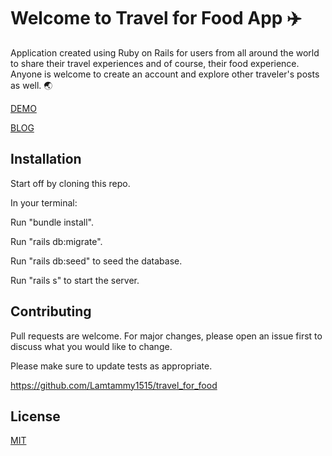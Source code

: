 
# Welcome to Travel for Food App ✈️
Application created using Ruby on Rails for users from all around the world to share their travel experiences and of course, their food experience. Anyone is welcome to create an account and explore other traveler's posts as well. 🌏

[DEMO](https://youtu.be/qQFrJ-Vylig)

[BLOG](https://lamtammy1515.github.io/my_rails_project_experience)

## Installation

Start off by cloning this repo. 

In your terminal:

Run "bundle install".

Run "rails db:migrate". 

Run "rails db:seed" to seed the database. 

Run "rails s" to start the server. 


## Contributing
Pull requests are welcome. For major changes, please open an issue first to discuss what you would like to change.

Please make sure to update tests as appropriate.

https://github.com/Lamtammy1515/travel_for_food


## License
[MIT](https://github.com/Lamtammy1515/travel_for_food/blob/master/travel_for_food/travel_for_food/LICENSE.md)



